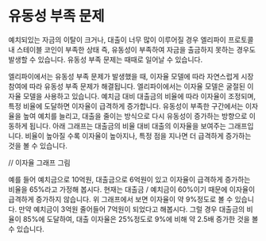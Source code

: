 # 유동성 부족 문제

예치되있는 자금의 이탈이 크거나, 대출이 너무 많이 이루어질 경우 엘리파이 프로토콜 내 스테이블 코인이 부족한 상태 즉, 유동성이 부족하여 자금을 출금하지 못하는 경우도 발생할 수 있습니다. 유동성 부족 문제는 때때로 일어날 수 있습니다.

엘리파이에서는 유동성 부족 문제가 발생했을 때, 이자율 모델에 따라 자연스럽게 시장 참여에 따라 유동성 부족 문제가 해결됩니다. 엘리파이에서는 이자율 모델은 굴절된 이자율 모델을 사용하고 있습니다. 예치금 대비 대출금의 비율에 따라 이자율이 조정되며, 특정 비율에 도달하면 이자율이 급격하게 증가합니다. 유동성이 부족한 구간에서는 이자율을 높여 예치를 늘리고, 대출을 줄이는 방식으로 다시 유동성이 증가하는 방향으로 이동하게 됩니다. 아래 그래프는 대출금의 비율 대비 대출의 이자율을 보여주는 그래프입니다. 비율이 높아질 수록 이자율이 높아지나, 특정 점을 지나면 더 급격하게 증가하는 것을 볼 수 있습니다.

// 이자율 그래프 그림

예를 들어 예치금으로 10억원, 대출금으로 6억원이 있고 이자율이 급격하게 증가하는 비율을 65%라고 가정해 봅시다. 현재는 대출금 / 예치금이 60%이기 때문에 이자율이 급격하게 증가하지 않습니다. 위 그래프에서 보면 이자율이 약 9%정도로 볼 수 있습니다. 만약 예치금이 3억원 줄어들어 7억원이 되었다고 해봅시다. 그럴 경우 대출금의 비율이 85%에 도달하여, 대출 이자율은 25%정도로 9%에 비해 약 2.5배 증가한 것을 볼 수 있습니다.